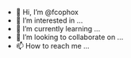 - 👋 Hi, I’m @fcophox
- 👀 I’m interested in ...
- 🌱 I’m currently learning ...
- 💞️ I’m looking to collaborate on ...
- 📫 How to reach me ...

<!---
fcophox/fcophox is a ✨ special ✨ repository because its `README.md` (this file) appears on your GitHub profile.
You can click the Preview link to take a look at your changes.
--->
